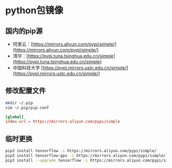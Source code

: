 # python包镜像

## 国内的pip源

- 阿里云：[https://mirrors.aliyun.com/pypi/simple/](https://mirrors.aliyun.com/pypi/simple/)
- 清华：[https://pypi.tuna.tsinghua.edu.cn/simple](https://pypi.tuna.tsinghua.edu.cn/simple)
- 中国科技大学 [https://pypi.mirrors.ustc.edu.cn/simple/](https://pypi.mirrors.ustc.edu.cn/simple/)

## 修改配置文件

```bash
mkdir ~/.pip
vim ~/.pip/pip.conf
```

```conf
[global]
index-url = https://mirrors.aliyun.com/pypi/simple
```

## 临时更换

```bash
pip3 install tensorflow -i https://mirrors.aliyun.com/pypi/simple/
pip3 install tensorflow-gpu -i https://mirrors.aliyun.com/pypi/simple/
pip3 install --upgrade tensorflow -i https://mirrors.aliyun.com/pypi/simple/
```
